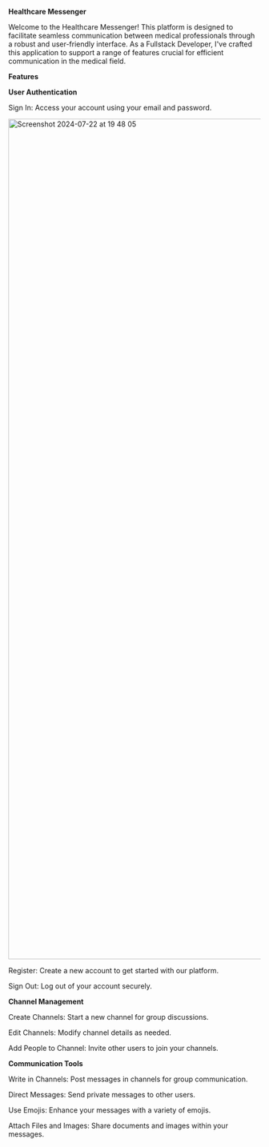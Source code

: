 **Healthcare Messenger**

Welcome to the Healthcare Messenger! This platform is designed to facilitate seamless communication between medical professionals through a robust and user-friendly interface. As a Fullstack Developer, I've crafted this application to support a range of features crucial for efficient communication in the medical field.

**Features**

**User Authentication**

Sign In: Access your account using your email and password.

<img width="1680" alt="Screenshot 2024-07-22 at 19 48 05" src="https://github.com/user-attachments/assets/bf62f858-3121-44ab-9174-713458743400">

Register: Create a new account to get started with our platform.

Sign Out: Log out of your account securely.

**Channel Management**

Create Channels: Start a new channel for group discussions.

Edit Channels: Modify channel details as needed.

Add People to Channel: Invite other users to join your channels.

**Communication Tools**

Write in Channels: Post messages in channels for group communication.

Direct Messages: Send private messages to other users.

Use Emojis: Enhance your messages with a variety of emojis.

Attach Files and Images: Share documents and images within your messages.
